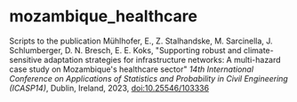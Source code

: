 # mozambique_healthcare
Scripts to the publication 
Mühlhofer, E., Z. Stalhandske, M. Sarcinella, J. Schlumberger, D. N. Bresch, E. E. Koks, 
"Supporting robust and climate-sensitive adaptation strategies for infrastructure networks: A multi-hazard case study on Mozambique's healthcare sector"
_14th International Conference on Applications of Statistics and Probability in Civil Engineering (ICASP14)_, Dublin, Ireland, 2023, [doi:10.25546/103336](http://www.tara.tcd.ie/handle/2262/103336)
